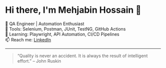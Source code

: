 # Hi there, I'm Mehjabin Hossain 👋

💼 QA Engineer | Automation Enthusiast  
🔧 Tools: Selenium, Postman, JUnit, TestNG, GitHub Actions  
🌱 Learning: Playwright, API Automation, CI/CD Pipelines  
📫 Reach me: [LinkedIn](www.linkedin.com/in/mehjabin-hossain-sqa)

---

> “Quality is never an accident. It is always the result of intelligent effort.” – John Ruskin
